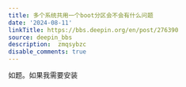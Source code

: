 ```yaml
---
title: 多个系统共用一个boot分区会不会有什么问题
date: '2024-08-11'
linkTitle: https://bbs.deepin.org/en/post/276390
source: deepin_bbs
description:  zmqsybzc 
disable_comments: true
---
```

如题。如果我需要安装
